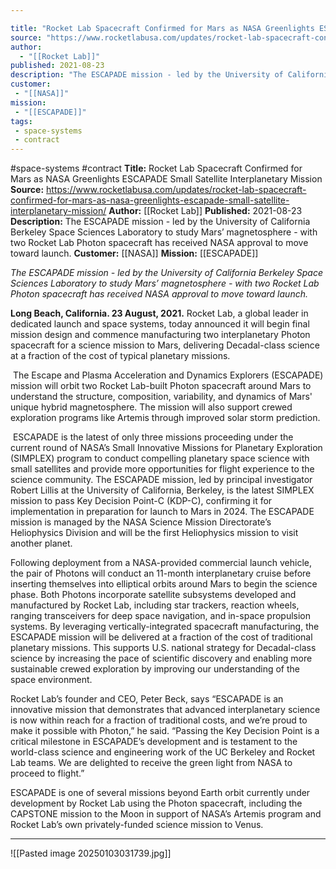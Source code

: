 ```yaml
---

title: "Rocket Lab Spacecraft Confirmed for Mars as NASA Greenlights ESCAPADE Small Satellite Interplanetary Mission "
source: "https://www.rocketlabusa.com/updates/rocket-lab-spacecraft-confirmed-for-mars-as-nasa-greenlights-escapade-small-satellite-interplanetary-mission/"
author:
  - "[[Rocket Lab]]"
published: 2021-08-23
description: "The ESCAPADE mission - led by the University of California Berkeley Space Sciences Laboratory to study Mars’ magnetosphere - with two Rocket Lab Photon spacecraft has received NASA approval to move toward launch."
customer:
 - "[[NASA]]"
mission:
 - "[[ESCAPADE]]"
tags:
 - space-systems
 - contract
---
```


#space-systems #contract
**Title:** Rocket Lab Spacecraft Confirmed for Mars as NASA Greenlights ESCAPADE Small Satellite Interplanetary Mission 
**Source:** https://www.rocketlabusa.com/updates/rocket-lab-spacecraft-confirmed-for-mars-as-nasa-greenlights-escapade-small-satellite-interplanetary-mission/
**Author:** [[Rocket Lab]]
**Published:** 2021-08-23
**Description:** The ESCAPADE mission - led by the University of California Berkeley Space Sciences Laboratory to study Mars’ magnetosphere - with two Rocket Lab Photon spacecraft has received NASA approval to move toward launch.
**Customer:** [[NASA]]
**Mission:** [[ESCAPADE]]

*The ESCAPADE mission - led by the University of California Berkeley Space Sciences Laboratory to study Mars’ magnetosphere - with two Rocket Lab Photon spacecraft has received NASA approval to move toward launch.*

**Long Beach, California. 23 August, 2021.** Rocket Lab, a global leader in dedicated launch and space systems, today announced it will begin final mission design and commence manufacturing two interplanetary Photon spacecraft for a science mission to Mars, delivering Decadal-class science at a fraction of the cost of typical planetary missions.

 The Escape and Plasma Acceleration and Dynamics Explorers (ESCAPADE) mission will orbit two Rocket Lab-built Photon spacecraft around Mars to understand the structure, composition, variability, and dynamics of Mars' unique hybrid magnetosphere. The mission will also support crewed exploration programs like Artemis through improved solar storm prediction.

 ESCAPADE is the latest of only three missions proceeding under the current round of NASA’s Small Innovative Missions for Planetary Exploration (SIMPLEX) program to conduct compelling planetary space science with small satellites and provide more opportunities for flight experience to the science community. The ESCAPADE mission, led by principal investigator Robert Lillis at the University of California, Berkeley, is the latest SIMPLEX mission to pass Key Decision Point-C (KDP-C), confirming it for implementation in preparation for launch to Mars in 2024. The ESCAPADE mission is managed by the NASA Science Mission Directorate’s Heliophysics Division and will be the first Heliophysics mission to visit another planet.

Following deployment from a NASA-provided commercial launch vehicle, the pair of Photons will conduct an 11-month interplanetary cruise before inserting themselves into elliptical orbits around Mars to begin the science phase. Both Photons incorporate satellite subsystems developed and manufactured by Rocket Lab, including star trackers, reaction wheels, ranging transceivers for deep space navigation, and in-space propulsion systems. By leveraging vertically-integrated spacecraft manufacturing, the ESCAPADE mission will be delivered at a fraction of the cost of traditional planetary missions. This supports U.S. national strategy for Decadal-class science by increasing the pace of scientific discovery and enabling more sustainable crewed exploration by improving our understanding of the space environment.

Rocket Lab’s founder and CEO, Peter Beck, says “ESCAPADE is an innovative mission that demonstrates that advanced interplanetary science is now within reach for a fraction of traditional costs, and we’re proud to make it possible with Photon,” he said. “Passing the Key Decision Point is a critical milestone in ESCAPADE’s development and is testament to the world-class science and engineering work of the UC Berkeley and Rocket Lab teams. We are delighted to receive the green light from NASA to proceed to flight.”

ESCAPADE is one of several missions beyond Earth orbit currently under development by Rocket Lab using the Photon spacecraft, including the CAPSTONE mission to the Moon in support of NASA’s Artemis program and Rocket Lab’s own privately-funded science mission to Venus.

---

![[Pasted image 20250103031739.jpg]]